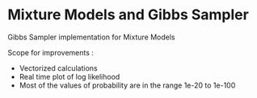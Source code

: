 Mixture Models and Gibbs Sampler
======

Gibbs Sampler implementation for Mixture Models

Scope for improvements : 
 - Vectorized calculations
 - Real time plot of log likelihood
 - Most of the values of probability are in the range 1e-20 to 1e-100
 
